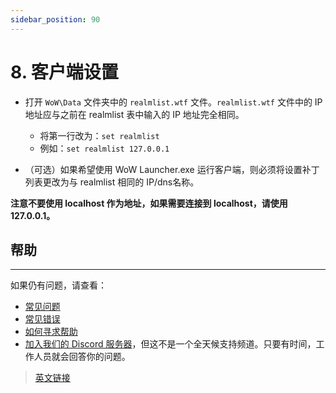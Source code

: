 ```yaml
---
sidebar_position: 90
---
```


# 8. 客户端设置

- 打开 `WoW\Data` 文件夹中的 `realmlist.wtf` 文件。`realmlist.wtf` 文件中的 IP 地址应与之前在 realmlist 表中输入的 IP 地址完全相同。
    - 将第一行改为：`set realmlist`
    - 例如：`set realmlist 127.0.0.1`

- （可选）如果希望使用 WoW Launcher.exe 运行客户端，则必须将设置补丁列表更改为与 realmlist 相同的 IP/dns名称。

**注意不要使用 localhost 作为地址，如果需要连接到 localhost，请使用 127.0.0.1。**

## 帮助
---

如果仍有问题，请查看：

- [常见问题](/faq)
- [常见错误](/common-errors)
- [如何寻求帮助](/how-to-ask-for-help)
- [加入我们的 Discord 服务器](https://discord.gg/gkt4y2x)，但这不是一个全天候支持频道。只要有时间，工作人员就会回答你的问题。

> [英文链接](https://www.azerothcore.org/wiki/installation)
